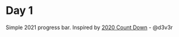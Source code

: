 Day 1
=====

Simple 2021 progress bar. Inspired by [2020 Count Down](http://2020.dever.kr/) - @d3v3r
